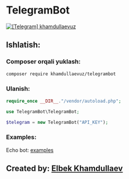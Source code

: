 # TelegramBot

[![\[Telegram\] khamdullaevuz](https://img.shields.io/badge/Telegram-blue.svg?logo=telegram)](https://t.me/khamdullaevuz)

## Ishlatish:

### Composer orqali yuklash:

``` bash
composer require khamdullaevuz/telegrambot
```

### Ulanish:

``` php
require_once __DIR__."/vendor/autoload.php";

use TelegramBot\TelegramBot;

$telegram = new TelegramBot("API_KEY");
```

### Examples:

Echo bot: [examples](/examples/echobot.php)

## Created by: [Elbek Khamdullaev](https://khamdullaev.uz)
